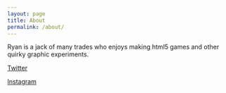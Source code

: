 ```yaml
---
layout: page
title: About
permalink: /about/
---
```


Ryan is a jack of many trades who enjoys making html5 games and other quirky graphic experiments.

[Twitter](https://www.twitter.com/ryanmalm)  
  
[Instagram](https://www.instagram.com/ryan.barrett.malm)
